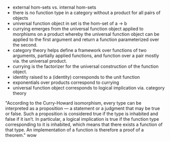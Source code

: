 - external hom-sets vs. internal hom-sets
- there is no function type in a category without a product for all pairs of objects
- universal function object in set is the hom-set of a -> b
- currying emerges from the universal function object applied to morphisms on a product whereby the universal function object can be applied to the first argument and return a function parameterized over the second.
- category theory helps define a framework over functions of two arguments, partially applied functions, and function over a pair mostly via. the universal product.
- currying is the factorizer for the universal construction of the function object.
- identity raised to a (identity) corresponds to the unit function
- exponentials over products correspond to currying
- universal function object corresponds to logical implication via. category theory

"According to the Curry-Howard isomorphism, every type can be
interpreted as a proposition — a statement or a judgment that may
be true or false. Such a proposition is considered true if the type is
inhabited and false if it isn’t. In particular, a logical implication is true
if the function type corresponding to it is inhabited, which means that
there exists a function of that type. An implementation of a function
is therefore a proof of a theorem." wow